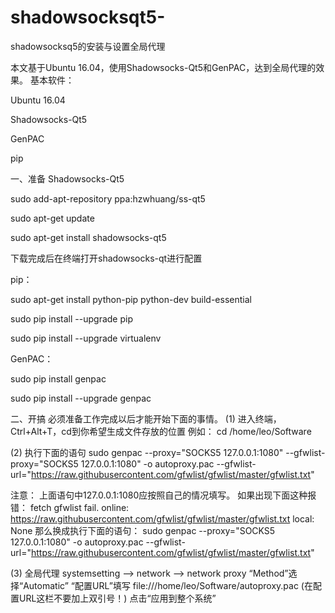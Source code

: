# shadowsocksqt5-
shadowsocksq5的安装与设置全局代理


 本文基于Ubuntu 16.04，使用Shadowsocks-Qt5和GenPAC，达到全局代理的效果。
基本软件：

Ubuntu 16.04

Shadowsocks-Qt5

GenPAC

pip

 一、准备
Shadowsocks-Qt5

sudo add-apt-repository ppa:hzwhuang/ss-qt5

sudo apt-get update

sudo apt-get install shadowsocks-qt5

下载完成后在终端打开shadowsocks-qt进行配置

 pip：

sudo apt-get install python-pip python-dev build-essential 

sudo pip install --upgrade pip 

sudo pip install --upgrade virtualenv 

GenPAC：

sudo pip install genpac

sudo pip install --upgrade genpac






 二、开搞
必须准备工作完成以后才能开始下面的事情。
(1) 进入终端，Ctrl+Alt+T，cd到你希望生成文件存放的位置
例如：
cd /home/leo/Software





(2) 执行下面的语句
sudo genpac --proxy="SOCKS5 127.0.0.1:1080" --gfwlist-proxy="SOCKS5 127.0.0.1:1080" -o autoproxy.pac --gfwlist-url="https://raw.githubusercontent.com/gfwlist/gfwlist/master/gfwlist.txt"




注意：
上面语句中127.0.0.1:1080应按照自己的情况填写。
如果出现下面这种报错：
fetch gfwlist fail. online: https://raw.githubusercontent.com/gfwlist/gfwlist/master/gfwlist.txt local: None
那么换成执行下面的语句：
sudo genpac --proxy="SOCKS5 127.0.0.1:1080" -o autoproxy.pac --gfwlist-url="https://raw.githubusercontent.com/gfwlist/gfwlist/master/gfwlist.txt"




(3) 全局代理
systemsetting –> network –> network proxy
“Method”选择“Automatic”
“配置URL”填写
file:///home/leo/Software/autoproxy.pac    (在配置URL这栏不要加上双引号！)
点击“应用到整个系统”
